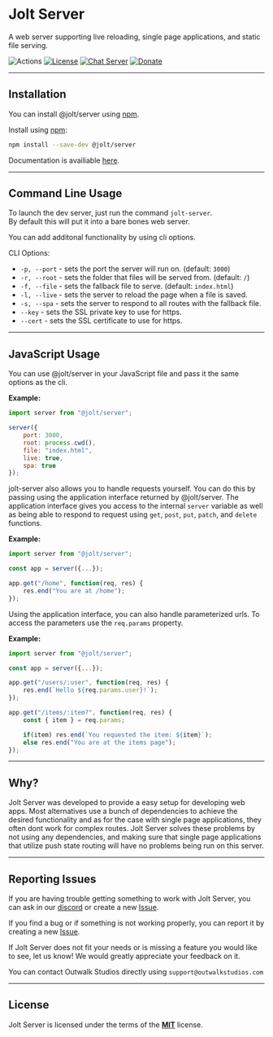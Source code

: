 # Jolt Server

A web server supporting live reloading, single page applications, and static file serving.

![Actions](https://github.com/OutwalkStudios/jolt-server/workflows/build/badge.svg)
[![License](https://img.shields.io/badge/license-MIT-green.svg)](https://github.com/OutwalkStudios/jolt-server/blob/master/LICENSE)
[![Chat Server](https://img.shields.io/badge/chat-on%20discord-7289da.svg)](https://discord.gg/AA7qukU)
[![Donate](https://img.shields.io/badge/patreon-donate-green.svg)](https://www.patreon.com/outwalkstudios)

---

## Installation

You can install @jolt/server using [npm](https://www.npmjs.com/package/@jolt/server).

Install using [npm](https://www.npmjs.com/package/@jolt/server):
```bash
npm install --save-dev @jolt/server
```

Documentation is availiable [here](https://outwalkstudios.github.io/jolt-server/).

---

## Command Line Usage

To launch the dev server, just run the command `jolt-server`. </br>
By default this will put it into a bare bones web server.

You can add additonal functionality by using cli options.

CLI Options:
- `-p, --port` - sets the port the server will run on. (default: `3000`)
- `-r, --root` - sets the folder that files will be served from. (default: `/`)
- `-f, --file` - sets the fallback file to serve. (default: `index.html`)
- `-l, --live` - sets the server to reload the page when a file is saved.
- `-s, --spa` - sets the server to respond to all routes with the fallback file.
- `--key` - sets the SSL private key to use for https.
- `--cert` - sets the SSL certificate to use for https.

---

## JavaScript Usage

You can use @jolt/server in your JavaScript file and pass it the same options as the cli.

**Example:**
```js
import server from "@jolt/server";

server({
    port: 3000,
    root: process.cwd(),
    file: "index.html",
    live: true,
    spa: true
});
```

jolt-server also allows you to handle requests yourself. You can do this by passing using the application interface returned by @jolt/server.
The application interface gives you access to the internal `server` variable as well as being able to respond to request using `get`, `post`, `put`, `patch`, and `delete` functions.

**Example:**
```js
import server from "@jolt/server";

const app = server({...});

app.get("/home", function(req, res) {
    res.end("You are at /home");
});

```

Using the application interface, you can also handle parameterized urls. To access the parameters use the `req.params` property.

**Example:**
```js
import server from "@jolt/server";

const app = server({...});

app.get("/users/:user", function(req, res) {
    res.end(`Hello ${req.params.user}!`);
});

app.get("/items/:item?", function(req, res) {
    const { item } = req.params;

    if(item) res.end(`You requested the item: ${item}`);
    else res.end("You are at the items page");
});
```

---

## Why?

Jolt Server was developed to provide a easy setup for developing web apps.
Most alternatives use a bunch of dependencies to achieve the desired functionality and as for the case with single page applications, they often dont work for complex routes. Jolt Server solves these problems by not using any dependencies, and making sure that single page applications that utilize push state routing will have no problems being run on this server.

---

## Reporting Issues

If you are having trouble getting something to work with Jolt Server, you can ask in our [discord](https://discord.gg/AA7qukU) or create a new [Issue](https://github.com/OutwalkStudios/jolt-server/issues).

If you find a bug or if something is not working properly, you can report it by creating a new [Issue](https://github.com/OutwalkStudios/jolt-server/issues).

If Jolt Server does not fit your needs or is missing a feature you would like to see, let us know! We would greatly appreciate your feedback on it.

You can contact Outwalk Studios directly using `support@outwalkstudios.com`

---

## License
Jolt Server is licensed under the terms of the [**MIT**](https://github.com/OutwalkStudios/jolt-server/blob/master/LICENSE) license.